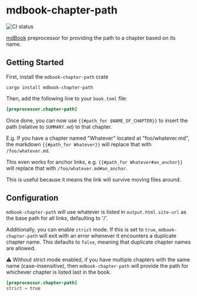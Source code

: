 # mdbook-chapter-path

![[CI status](https://ci.younata.com/teams/main/pipelines/knowledge/jobs/mdbook-chapter-path/)](https://ci.younata.com/api/v1/pipelines/knowledge/jobs/mdbook-chapter-path/badge)

[mdBook](https://github.com/rust-lang/mdbook) preprocessor for providing the path to a chapter based on its name.

## Getting Started

First, install the `mdbook-chapter-path` crate

```
cargo install mdbook-chapter-path
```

Then, add the following line to your `book.toml` file:

```toml
[preprocessor.chapter-path]
```

Once done, you can now use `{{#path_for $NAME_OF_CHAPTER}}` to insert the path (relative to `SUMMARY.md`) to that chapter.

E.g. If you have a chapter named "Whatever" located at "foo/whatever.md", the markdown `{{#path_for Whatever}}` will replace that with `/foo/whatever.md`.

This even works for anchor links, e.g. `{{#path_for Whatever#an_anchor}}` will replace that with `/foo/whatever.md#an_anchor`.

This is useful because it means the link will survive moving files around.

## Configuration

`mdbook-chapter-path` will use whatever is listed in `output.html.site-url` as the base path for all links, defaulting to '/'.

Additionally, you can enable `strict` mode. If this is set to `true`, `mdbook-chapter-path` will exit with an error whenever it encounters a duplicate chapter name. This defaults to `false`, meaning that duplicate chapter names are allowed.

⚠️ Without strict mode enabled, if you have multiple chapters with the same name (case-insensitive), then `mdbook-chapter-path` will provide the path for whichever chapter is listed last in the book.

```toml
[preprocessor.chapter-path]
strict = true
```